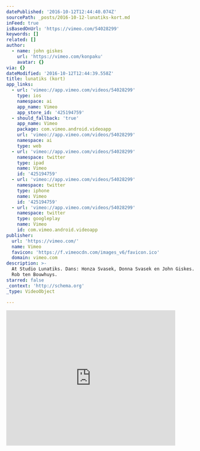 ```yaml
---
datePublished: '2016-10-12T12:44:40.074Z'
sourcePath: _posts/2016-10-12-lunatiks-kort.md
inFeed: true
isBasedOnUrl: 'https://vimeo.com/54028299'
keywords: []
related: []
author:
  - name: john giskes
    url: 'https://vimeo.com/konpaku'
    avatar: {}
via: {}
dateModified: '2016-10-12T12:44:39.558Z'
title: lunatiks (kort)
app_links:
  - url: 'vimeo://app.vimeo.com/videos/54028299'
    type: ios
    namespace: ai
    app_name: Vimeo
    app_store_id: '425194759'
  - should_fallback: 'true'
    app_name: Vimeo
    package: com.vimeo.android.videoapp
    url: 'vimeo://app.vimeo.com/videos/54028299'
    namespace: ai
    type: web
  - url: 'vimeo://app.vimeo.com/videos/54028299'
    namespace: twitter
    type: ipad
    name: Vimeo
    id: '425194759'
  - url: 'vimeo://app.vimeo.com/videos/54028299'
    namespace: twitter
    type: iphone
    name: Vimeo
    id: '425194759'
  - url: 'vimeo://app.vimeo.com/videos/54028299'
    namespace: twitter
    type: googleplay
    name: Vimeo
    id: com.vimeo.android.videoapp
publisher:
  url: 'https://vimeo.com/'
  name: Vimeo
  favicon: 'https://f.vimeocdn.com/images_v6/favicon.ico'
  domain: vimeo.com
description: >-
  At Studio Lunatiks. Dans: Honza Svasek, Donna Svasek en John Giskes. Muziek:
  Rob ten Bouwhuys.
starred: false
_context: 'http://schema.org'
_type: VideoObject

---
```

<iframe src="https://cdn.embedly.com/widgets/media.html?src=https%3A%2F%2Fplayer.vimeo.com%2Fvideo%2F54028299&amp;url=https%3A%2F%2Fvimeo.com%2F54028299&amp;image=https%3A%2F%2Fi.vimeocdn.com%2Fvideo%2F373417523_295x166.jpg&amp;key=b7d04c9b404c499eba89ee7072e1c4f7&amp;type=text%2Fhtml&amp;schema=vimeo" width="450" height="360" scrolling="no" frameborder="0" allowfullscreen="" style=""></iframe>